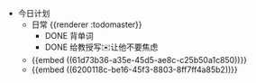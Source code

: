 - 今日计划
	- 日常 {{renderer :todomaster}}
		- DONE 背单词
		- DONE 给教授写✉️让他不要焦虑
	- {{embed ((61d73b36-a35e-45d5-ae8c-c25b50a1c850))}}
	- {{embed ((6200118c-be16-45f3-8803-8ff7ff4a85b2))}}